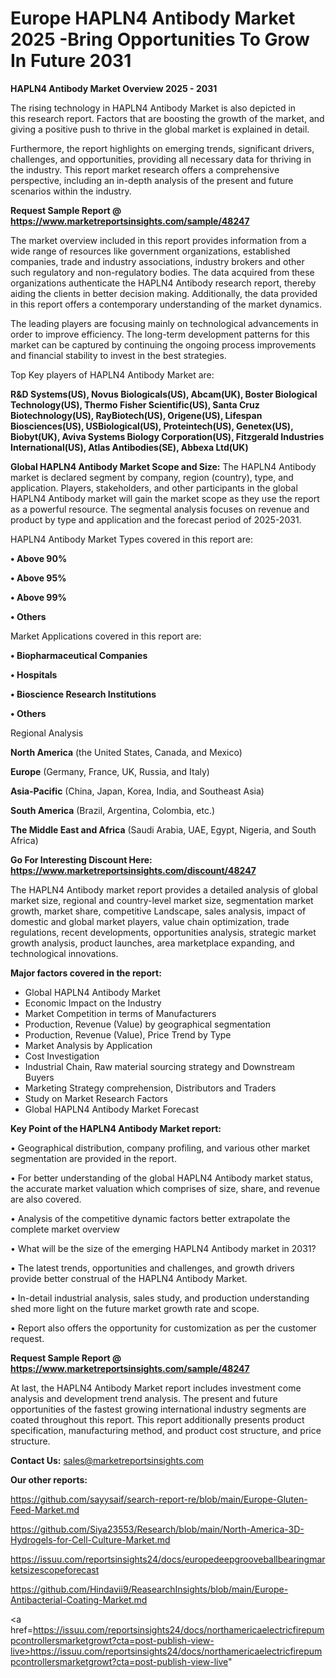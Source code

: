 # Europe HAPLN4 Antibody Market 2025 -Bring Opportunities To Grow In Future 2031

<Strong> HAPLN4 Antibody Market Overview 2025 - 2031</strong>

The rising technology in HAPLN4 Antibody Market is also depicted in this research report. Factors that are boosting the growth of the market, and giving a positive push to thrive in the global market is explained in detail.

Furthermore, the report highlights on emerging trends, significant drivers, challenges, and opportunities, providing all necessary data for thriving in the industry. This report market research offers a comprehensive perspective, including an in-depth analysis of the present and future scenarios within the industry.

<strong>Request Sample Report @ <a href=https://www.marketreportsinsights.com/sample/48247>https://www.marketreportsinsights.com/sample/48247</a></strong>

The market overview included in this report provides information from a wide range of resources like government organizations, established companies, trade and industry associations, industry brokers and other such regulatory and non-regulatory bodies. The data acquired from these organizations authenticate the HAPLN4 Antibody research report, thereby aiding the clients in better decision making. Additionally, the data provided in this report offers a contemporary understanding of the market dynamics.

The leading players are focusing mainly on technological advancements in order to improve efficiency. The long-term development patterns for this market can be captured by continuing the ongoing process improvements and financial stability to invest in the best strategies.

Top Key players of HAPLN4 Antibody Market are:

<strong>R&D Systems(US), Novus Biologicals(US), Abcam(UK), Boster Biological Technology(US), Thermo Fisher Scientific(US), Santa Cruz Biotechnology(US), RayBiotech(US), Origene(US), Lifespan Biosciences(US), USBiological(US), Proteintech(US), Genetex(US), Biobyt(UK), Aviva Systems Biology Corporation(US), Fitzgerald Industries International(US), Atlas Antibodies(SE), Abbexa Ltd(UK)</strong>

<strong><b>Global HAPLN4 Antibody Market Scope and Size:</b></strong>
The HAPLN4 Antibody market is declared segment by company, region (country), type, and application. Players, stakeholders, and other participants in the global HAPLN4 Antibody market will gain the market scope as they use the report as a powerful resource. The segmental analysis focuses on revenue and product by type and application and the forecast period of 2025-2031.

HAPLN4 Antibody Market Types covered in this report are:

<strong>•  Above 90%

•  Above 95%

•  Above 99%

•  Others</strong>

Market Applications covered in this report are:

<strong>•  Biopharmaceutical Companies

•  Hospitals

•  Bioscience Research Institutions

•  Others</strong> 

Regional Analysis

<strong>North America</strong> (the United States, Canada, and Mexico)

<strong>Europe</strong> (Germany, France, UK, Russia, and Italy)

<strong>Asia-Pacific</strong> (China, Japan, Korea, India, and Southeast Asia)

<strong>South America</strong> (Brazil, Argentina, Colombia, etc.)

<strong>The Middle East and Africa</strong> (Saudi Arabia, UAE, Egypt, Nigeria, and South Africa)

<strong>Go For Interesting Discount Here: <a href=https://www.marketreportsinsights.com/discount/48247>https://www.marketreportsinsights.com/discount/48247</a></strong>

The HAPLN4 Antibody market report provides a detailed analysis of global market size, regional and country-level market size, segmentation market growth, market share, competitive Landscape, sales analysis, impact of domestic and global market players, value chain optimization, trade regulations, recent developments, opportunities analysis, strategic market growth analysis, product launches, area marketplace expanding, and technological innovations.

<strong><b>Major factors covered in the report:</b></strong>
<ul>
  <li>Global HAPLN4 Antibody Market </li>
  <li>Economic Impact on the Industry</li>
  <li>Market Competition in terms of Manufacturers</li>
  <li>Production, Revenue (Value) by geographical segmentation</li>
  <li>Production, Revenue (Value), Price Trend by Type</li>
  <li>Market Analysis by Application</li>
  <li>Cost Investigation</li>
  <li>Industrial Chain, Raw material sourcing strategy and Downstream Buyers</li>
  <li>Marketing Strategy comprehension, Distributors and Traders</li>
  <li>Study on Market Research Factors</li>
  <li>Global HAPLN4 Antibody Market Forecast</li>
</ul>

<strong><b>Key Point of the HAPLN4 Antibody Market report:</b></strong>

• Geographical distribution, company profiling, and various other market segmentation are provided in the report.

• For better understanding of the global HAPLN4 Antibody market status, the accurate market valuation which comprises of size, share, and revenue are also covered.

• Analysis of the competitive dynamic factors better extrapolate the complete market overview

• What will be the size of the emerging HAPLN4 Antibody market in 2031?

• The latest trends, opportunities and challenges, and growth drivers provide better construal of the HAPLN4 Antibody Market.

• In-detail industrial analysis, sales study, and production understanding shed more light on the future market growth rate and scope.

• Report also offers the opportunity for customization as per the customer request.

<strong>Request Sample Report @ <a href=https://www.marketreportsinsights.com/sample/48247>https://www.marketreportsinsights.com/sample/48247</a></strong>

At last, the HAPLN4 Antibody Market report includes investment come analysis and development trend analysis. The present and future opportunities of the fastest growing international industry segments are coated throughout this report. This report additionally presents product specification, manufacturing method, and product cost structure, and price structure.

<strong>Contact Us:</strong>
sales@marketreportsinsights.com

<strong>Our other reports:</strong>

<a href=https://github.com/sayysaif/search-report-re/blob/main/Europe-Gluten-Feed-Market.md>https://github.com/sayysaif/search-report-re/blob/main/Europe-Gluten-Feed-Market.md</a>

<a href=https://github.com/Siya23553/Research/blob/main/North-America-3D-Hydrogels-for-Cell-Culture-Market.md>https://github.com/Siya23553/Research/blob/main/North-America-3D-Hydrogels-for-Cell-Culture-Market.md</a>

<a href=https://issuu.com/reportsinsights24/docs/europedeepgrooveballbearingmarketsizescopeforecast>https://issuu.com/reportsinsights24/docs/europedeepgrooveballbearingmarketsizescopeforecast</a>

<a href=https://github.com/Hindavii9/ReasearchInsights/blob/main/Europe-Antibacterial-Coating-Market.md>https://github.com/Hindavii9/ReasearchInsights/blob/main/Europe-Antibacterial-Coating-Market.md</a>

<a href=https://issuu.com/reportsinsights24/docs/northamericaelectricfirepumpcontrollersmarketgrowt?cta=post-publish-view-live>https://issuu.com/reportsinsights24/docs/northamericaelectricfirepumpcontrollersmarketgrowt?cta=post-publish-view-live</a>"
